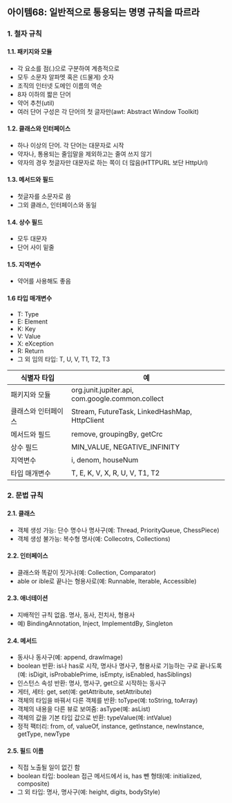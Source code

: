 ## 아이템68: 일반적으로 통용되는 명명 규칙을 따르라
### 1. 철자 규칙
#### 1.1. 패키지와 모듈
- 각 요소를 점(.)으로 구분하여 계층적으로
- 모두 소문자 알파멧 혹은 (드물게) 숫자
- 조직의 인터넷 도메인 이름의 역순
- 8자 이하의 짧은 단어
- 약어 추천(util)
- 여러 단어 구성은 각 단어의 첫 글자만(awt: Abstract Window Toolkit)

#### 1.2. 클래스와 인터페이스
- 하나 이상의 단어. 각 단어는 대문자로 시작
- 약자나, 통용되는 줄임말을 제외하고는 줄여 쓰지 않기
- 약자의 경우 첫글자만 대문자로 하는 쪽이 더 많음(HTTPURL 보단 HttpUrl)

#### 1.3. 메서드와 필드
- 첫글자를 소문자로 씀
- 그외 클래스, 인터페이스와 동일

#### 1.4. 상수 필드
- 모두 대문자
- 단어 사이 밑줄

#### 1.5. 지역변수
- 약어를 사용해도 좋음

#### 1.6 타입 매개변수
- T: Type
- E: Element
- K: Key
- V: Value
- X: eXception
- R: Return
- 그 외 임의 타입: T, U, V, T1, T2, T3

|식별자 타입|예|
|---|---|
|패키지와 모듈|org.junit.jupiter.api, com.google.common.collect|
|클래스와 인터페이스|Stream, FutureTask, LinkedHashMap, HttpClient|
|메서드와 필드|remove, groupingBy, getCrc|
|상수 필드|MIN_VALUE, NEGATIVE_INFINITY|
|지역변수|i, denom, houseNum|
|타입 매개변수|T, E, K, V, X, R, U, V, T1, T2|

### 2. 문법 규칙
#### 2.1. 클래스
- 객체 생성 가능: 단수 명수나 명사구(예: Thread, PriorityQueue, ChessPiece)
- 객체 생성 불가능: 복수형 명사(예: Collecotrs, Collections)

#### 2.2. 인터페이스
- 클래스와 똑같이 짓거나(예: Collection, Comparator)
- able or ible로 끝나는 형용사로(예: Runnable, Iterable, Accessible)

#### 2.3. 애너테이션
- 지배적인 규칙 없음. 명사, 동사, 전치사, 형용사
- 예) BindingAnnotation, Inject, ImplementdBy, Singleton

#### 2.4. 메서드
- 동사나 동사구(예: append, drawImage)
- boolean 반환: is나 has로 시작, 명사나 명사구, 형용사로 기능하는 구로 끝나도록(예: isDigit, isProbablePrime, isEmpty, isEnabled, hasSiblings)
- 인스턴스 속성 반환: 명사, 명사구, get으로 시작하는 동사구
- 게터, 세터: get, set(예: getAttribute, setAttribute)
- 객체의 타입을 바꿔서 다른 객체를 반환: toType(예: toString, toArray)
- 객체의 내용을 다른 뷰로 보여줌: asType(예: asList)
- 객체의 값을 기본 타입 값으로 반환: typeValue(예: intValue)
- 정적 팩터리: from, of, valueOf, instance, getInstance, newInstance, getType, newType

#### 2.5. 필드 이름
- 직접 노출될 일이 없긴 함
- boolean 타입: boolean 접근 메서드에서 is, has 뺀 형태(예: initialized, composite)
- 그 외 타입: 명사, 명사구(예: height, digits, bodyStyle)
